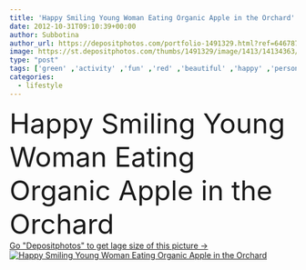 ```yaml
---
title: 'Happy Smiling Young Woman Eating Organic Apple in the Orchard'
date: 2012-10-31T09:10:39+00:00
author: Subbotina
author_url: https://depositphotos.com/portfolio-1491329.html?ref=64678756
image: https://st.depositphotos.com/thumbs/1491329/image/1413/14134363/api_thumb_450.jpg?forcejpeg=true
type: "post"
tags: ['green' ,'activity' ,'fun' ,'red' ,'beautiful' ,'happy' ,'person' ,'human' ,'girl' ,'female' ,'young' ,'smiling' ,'women' ,'sun' ,'laughing' ,'model' ,'nature' ,'fresh' ,'outdoor' ,'garden' ,'autumn' ,'leaves' ,'smile' ,'sunny' ,'health' ,'healthy' ,'food' ,'tree' ,'diet' ,'fall' ,'apple' ,'fruit' ,'healthcare' ,'care' ,'ripe' ,'eating' ,'hand' ,'harvest' ,'basket' ,'eat' ,'woman' ,'fingers' ,'lifestyle' ,'organic' ,'apples' ,'gardening' ,'in' ,'outside' ,'casual' ,'September' ]
categories: 
  - lifestyle
---
```

<div aling="center">
            <font size="60"> Happy Smiling Young Woman Eating Organic Apple in the Orchard</font>   
</div>
<div>
    <a href='https://st.depositphotos.com/thumbs/1491329/image/1413/14134363/api_thumb_450.jpg?forcejpeg=true?ref=64678756' target=_blank > Go "Depositphotos" to get lage size of this picture ->
        <img href='https://st.depositphotos.com/thumbs/1491329/image/1413/14134363/api_thumb_450.jpg?forcejpeg=true?ref=64678756' src='https://st.depositphotos.com/1491329/1413/i/950/depositphotos_14134363-stock-photo-happy-smiling-young-woman-eating.jpg?forcejpeg=true' alt='Happy Smiling Young Woman Eating Organic Apple in the Orchard' >
    </a>
</div>
